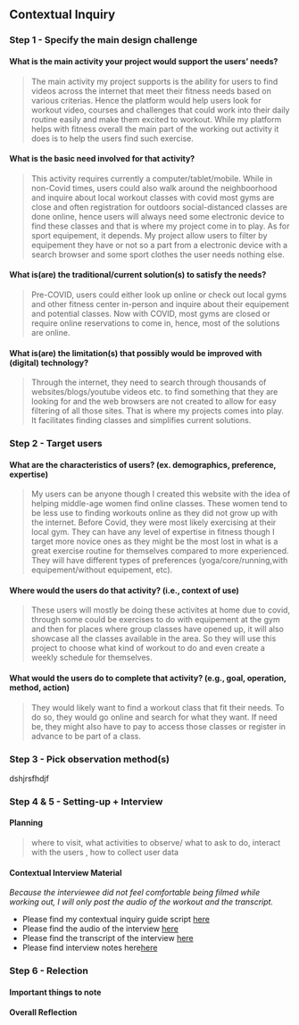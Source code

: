 ## Contextual Inquiry

### Step 1 - Specify the main design challenge 

#### What is the main activity your project would support the users’ needs?
> The main activity my project supports is the ability for users to find videos across the internet that meet their fitness needs based on various criterias. Hence the platform would help users look for workout video, courses and challenges that could work into their daily routine easily and make them excited to workout. While my platform helps with fitness overall the main part of the working out activity it does is to help the users find such exercise. 

#### What is the basic need involved for that activity?
> This activity requires currently a computer/tablet/mobile. While in non-Covid times, users could also walk around the neighboorhood and inquire about local workout classes with covid most gyms are close and often registration for outdoors social-distanced classes are done online, hence users will always need some electronic device to find these classes and that is where my project come in to play. As for sport equipement, it depends. My project allow users to filter by equipement they have or not so a part from a electronic device with a search browser and some sport clothes the user needs nothing else. 

#### What is(are) the traditional/current solution(s) to satisfy the needs?
> Pre-COVID, users could either look up online or check out local gyms and other fitness center in-person and inquire about their equipement and potential classes. Now with COVID, most gyms are closed or require online reservations to come in, hence, most of the solutions are online.  

#### What is(are) the limitation(s) that possibly would be improved with (digital) technology?
> Through the internet, they need to search through thousands of websites/blogs/youtube videos etc. to find something that they are looking for and the web browsers are not created to allow for easy filtering of all those sites. That is where my projects comes into play. It facilitates finding classes and simplifies current solutions.

### Step 2 - Target users 

#### What are the characteristics of users? (ex. demographics, preference, expertise) 
> My users can be anyone though I created this website with the idea of helping middle-age women find online classes. These women tend to be less use to finding workouts online as they did not grow up with the internet. Before Covid, they were most likely exercising at their local gym. They can have any level of expertise in fitness though I target more novice ones as they might be the most lost in what is a great exercise routine for themselves compared to more experienced. They will have different types of preferences (yoga/core/running,with equipement/without equipement, etc). 

#### Where would the users do that activity? (i.e., context of use)
> These users will mostly be doing these activites at home due to covid, through some could be exercises to do with equipement at the gym and then for places where group classes have opened up, it will also showcase all the classes available in the area. So they will use this project to choose what kind of workout to do and even create a weekly schedule for themselves. 

#### What would the users do to complete that activity? (e.g., goal, operation, method, action)
> They would likely want to find a workout class that fit their needs. To do so, they would go online and search for what they want. If need be, they might also have to pay to access those classes or register in advance to be part of a class. 

### Step 3 - Pick observation method(s)
dshjrsfhdjf

### Step 4 & 5 - Setting-up + Interview

#### Planning 
> where to visit, what activities to observe/ what to ask to do, interact with the users ,  how to collect user data

#### Contextual Interview Material
*Because the interviewee did not feel comfortable being filmed while working out, I will only post the audio of the workout and the transcript.*

* Please find my contextual inquiry guide script [here](xyz.com)
* Please find the audio of the interview [here](xyz.com)
* Please find the transcript of the interview [here](xyz.com)
* Please find interview notes here[here](xyz.com)

### Step 6 - Relection

#### Important things to note

#### Overall Reflection
